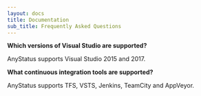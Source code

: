 ```yaml
---
layout: docs
title: Documentation
sub_title: Frequently Asked Questions
---
```


__Which versions of Visual Studio are supported?__

AnyStatus supports Visual Studio 2015 and 2017.

__What continuous integration tools are supported?__

AnyStatus supports TFS, VSTS, Jenkins, TeamCity and AppVeyor.